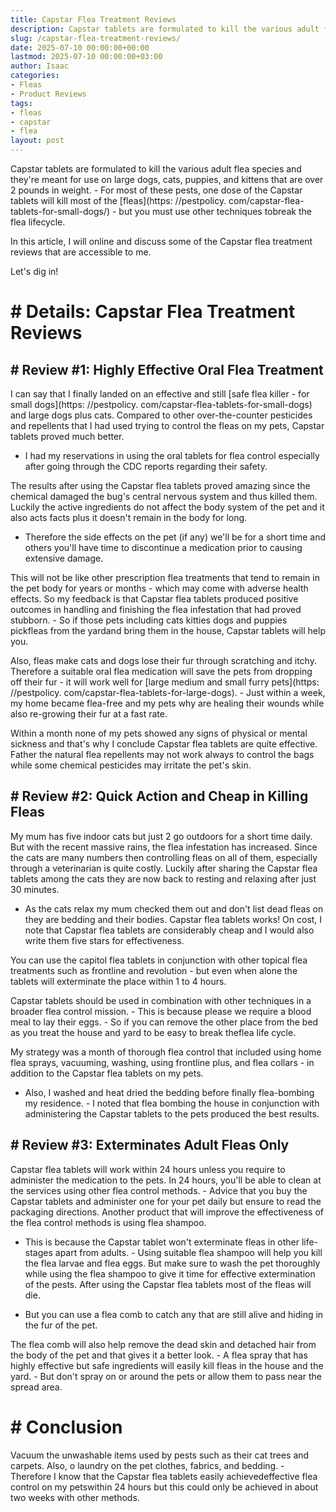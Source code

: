 ```yaml
---
title: Capstar Flea Treatment Reviews
description: Capstar tablets are formulated to kill the various adult flea species and they're meant for use on large dogs, cats, puppies, and kittens that are over 2...
slug: /capstar-flea-treatment-reviews/
date: 2025-07-10 00:00:00+00:00
lastmod: 2025-07-10 00:00:00+03:00
author: Isaac
categories:
- Fleas
- Product Reviews
tags:
- fleas
- capstar
- flea
layout: post
---
```


Capstar tablets are formulated to kill the various adult flea species and they're meant for use on large dogs, cats, puppies, and kittens that are over 2 pounds in weight. - For most of these pests, one dose of the Capstar tablets will kill most of the [fleas](https: //pestpolicy. com/capstar-flea-tablets-for-small-dogs/) - but you must use other techniques tobreak the flea lifecycle.

In this article, I will online and discuss some of the Capstar flea treatment reviews that are accessible to me.

Let's dig in!

# # Details: Capstar Flea Treatment Reviews

## # Review #1: Highly Effective Oral Flea Treatment

I can say that I finally landed on an effective and still [safe flea killer - for small dogs](https: //pestpolicy. com/capstar-flea-tablets-for-small-dogs) and large dogs plus cats. Compared to other over-the-counter pesticides and repellents that I had used trying to control the fleas on my pets, Capstar tablets proved much better.

- I had my reservations in using the oral tablets for flea control especially after going through the CDC reports regarding their safety.

The results after using the Capstar flea tablets proved amazing since the chemical damaged the bug's central nervous system and thus killed them. Luckily the active ingredients do not affect the body system of the pet and it also acts facts plus it doesn't remain in the body for long.

- Therefore the side effects on the pet (if any) we'll be for a short time and others you'll have time to discontinue a medication prior to causing extensive damage.

This will not be like other prescription flea treatments that tend to remain in the pet body for years or months - which may come with adverse health effects. So my feedback is that Capstar flea tablets produced positive outcomes in handling and finishing the flea infestation that had proved stubborn. - So if those pets including cats kitties dogs and puppies pickfleas from the yardand bring them in the house, Capstar tablets will help you.

Also, fleas make cats and dogs lose their fur through scratching and itchy. Therefore a suitable oral flea medication will save the pets from dropping off their fur - it will work well for [large medium and small furry pets](https: //pestpolicy. com/capstar-flea-tablets-for-large-dogs). - Just within a week, my home became flea-free and my pets why are healing their wounds while also re-growing their fur at a fast rate.

Within a month none of my pets showed any signs of physical or mental sickness and that's why I conclude Capstar flea tablets are quite effective. Father the natural flea repellents may not work always to control the bags while some chemical pesticides may irritate the pet's skin.

## # Review #2: Quick Action and Cheap in Killing Fleas

My mum has five indoor cats but just 2 go outdoors for a short time daily. But with the recent massive rains, the flea infestation has increased. Since the cats are many numbers then controlling fleas on all of them, especially through a veterinarian is quite costly. Luckily after sharing the Capstar flea tablets among the cats they are now back to resting and relaxing after just 30 minutes.

- As the cats relax my mum checked them out and don't list dead fleas on they are bedding and their bodies. Capstar flea tablets works! On cost, I note that Capstar flea tablets are considerably cheap and I would also write them five stars for effectiveness.

You can use the capitol flea tablets in conjunction with other topical flea treatments such as frontline and revolution - but even when alone the tablets will exterminate the place within 1 to 4 hours.

Capstar tablets should be used in combination with other techniques in a broader flea control mission. - This is because please we require a blood meal to lay their eggs. - So if you can remove the other place from the bed as you treat the house and yard to be easy to break theflea life cycle.

My strategy was a month of thorough flea control that included using home flea sprays, vacuuming, washing, using frontline plus, and flea collars - in addition to the Capstar flea tablets on my pets.

- Also, I washed and heat dried the bedding before finally flea-bombing my residence. - I noted that flea bombing the house in conjunction with administering the Capstar tablets to the pets produced the best results.

## # Review #3: Exterminates Adult Fleas Only

Capstar flea tablets will work within 24 hours unless you require to administer the medication to the pets. In 24 hours, you'll be able to clean at the services using other flea control methods. - Advice that you buy the Capstar tablets and administer one for your pet daily but ensure to read the packaging directions. Another product that will improve the effectiveness of the flea control methods is using flea shampoo.

- This is because the Capstar tablet won't exterminate fleas in other life-stages apart from adults. - Using suitable flea shampoo will help you kill the flea larvae and flea eggs. But make sure to wash the pet thoroughly while using the flea shampoo to give it time for effective extermination of the pests. After using the Capstar flea tablets most of the fleas will die.

- But you can use a flea comb to catch any that are still alive and hiding in the fur of the pet.

The flea comb will also help remove the dead skin and detached hair from the body of the pet and that gives it a better look. - A flea spray that has highly effective but safe ingredients will easily kill fleas in the house and the yard. - But don't spray on or around the pets or allow them to pass near the spread area.

# # Conclusion

Vacuum the unwashable items used by pests such as their cat trees and carpets. Also, o laundry on the pet clothes, fabrics, and bedding. - Therefore I know that the Capstar flea tablets easily achievedeffective flea control on my petswithin 24 hours but this could only be achieved in about two weeks with other methods.
